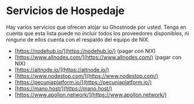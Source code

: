 # Servicios de Hospedaje

Hay varios servicios que ofrecen alojar su Ghostnode por usted. Tenga en cuenta que esta lista puede no incluir todos los proveedores disponibles, ni ninguno de ellos cuenta con el respaldo del equipo de NIX.

* [https://nodehub.io/](https://nodehub.io/) \(pagar con NIX\)
* [https://www.allnodes.com/](https://www.allnodes.com/) \(pagar con NIX\)
* [https://altnode.io/](https://altnode.io/)
* [https://www.nodestop.com/](https://www.nodestop.com/)
* [https://pecuniaplatform.io/](https://pecuniaplatform.io/)
* [https://mano.host/](https://mano.host/)
* [https://www.apollon.network/](https://www.apollon.network/)



